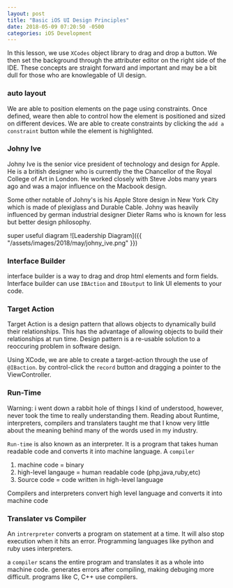 ```yaml
---
layout: post
title: "Basic iOS UI Design Principles"
date: 2018-05-09 07:20:50 -0500
categories: iOS Development 
---
```


In this lesson, we use `XCodes` object library to drag and drop a button. We then set the background through the attributer editor on the right side of the IDE. These concepts are straight forward and important and may be a bit dull for those who are knowlegable of UI design.

### auto layout
We are able to position elements on the page using constraints. Once defined, weare then able to control how the element is positioned and sized on different devices. We are able to create constraints by clicking the `add a constraint` button while the element is highlighted. 

### Johny Ive
Johny Ive is the senior vice president of technology and design for Apple. He is a british designer who is currently the the Chancellor of the Royal College of Art in London. He worked closely with Steve Jobs many years ago and was a major influence on the Macbook design. 

Some other notable of Johny's is his Apple Store design in New York City which is made of plexiglass and Durable Cable. Johny was heavily influenced by german industrial designer Dieter Rams who is known for less but better design philosophy. 

super useful diagram
![Leadership Diagram]({{ "/assets/images/2018/may/johny_ive.png" }}) 

### Interface Builder

interface builder is a way to drag and drop html elements and form fields. Interface builder can use `IBAction` and `IBoutput` to link UI elements to your code.

### Target Action

Target Action is a design pattern that allows objects to dynamically build their relationships. This has the advantage of allowing objects to build their relationships at run time. Design pattern is a re-usable solution to a reoccuring problem in software design. 

Using XCode, we are able to create a target-action through the use of `@IBaction`. by control-click the `record` button and dragging a pointer to the ViewController. 

### Run-Time 

Warning: i went down a rabbit hole of things I kind of understood, however, never took the time to really understanding them. Reading about Runtime, interpreters, compilers and translaters taught me that I know very little about the meaning behind many of the words used in my industry.

`Run-time` is also known as an interpreter. It is a program that takes human readable code and converts it into machine language. A `compiler`

1. machine code = binary
2. high-level langauge = human readable code (php,java,ruby,etc)
3. Source code = code written in high-level language

Compilers and interpreters convert high level language and converts it into machine code


### Translater vs Compiler

An `intrerpreter` converts a program on statement at a time. It will also stop execution when it hits an error. Programming languages like python and ruby uses interpreters.

a `compiler` scans the entire program and translates it as a whole into machine code. generates errors after compiling, making debuging more difficult. programs like C, C++ use compilers.

 

